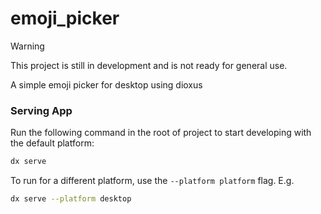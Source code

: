 # emoji_picker

> [!WARNING]
> This project is still in development and is not ready for general use.

A simple emoji picker for desktop using dioxus

### Serving App

Run the following command in the root of project to start developing with the default platform:

```bash
dx serve
```

To run for a different platform, use the `--platform platform` flag. E.g.
```bash
dx serve --platform desktop
```
